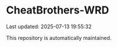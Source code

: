 # CheatBrothers-WRD

Last updated: 2025-07-13 19:55:32

This repository is automatically maintained.
